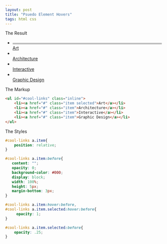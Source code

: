 ```yaml
---
layout: post
title: "Psuedo Element Hovers"
tags: html css
---
```



The Result

<style type="text/css">
	#cool-links	a.item{
		position: relative;
	}

	#cool-links	a.item:before{
	   content: "";
	   opacity: 0;
	   background-color: #000;
	   display: block;
	   width: 100%;
	   height: 5px;
	   margin-bottom: 3px;
	}

	#cool-links	a.item:hover:before,
	#cool-links	a.item.selected:hover:before{
		 opacity: 1;

	}

	#cool-links	a.item.selected:before{
		opacity: .25;
	}
</style>
<div class="well">
<ul id="cool-links" class="inline">
	<li><a href="javascript:void(0)" class="item selected">Art</a></li>
	<li><a href="javascript:void(0)" class="item">Architecture</a></li>
	<li><a href="javascript:void(0)" class="item">Interactive</a></li>
	<li><a href="javascript:void(0)" class="item">Graphic Design</a></li>
</ul>
</div>
The Markup

~~~~~html
<ul id="#cool-links" class="inline">
	<li><a href="#" class="item selected">Art</a></li>
	<li><a href="#" class="item">Architecture</a></li>
	<li><a href="#" class="item">Interactive</a></li>
	<li><a href="#" class="item">Graphic Design</a></li>
</ul>
~~~~~

The Styles

~~~~css
#cool-links	a.item{
	position: relative;
}

#cool-links	a.item:before{
   content: "";
   opacity: 0;
   background-color: #000;
   display: block;
   width: 100%;
   height: 5px;
   margin-bottom: 3px;
}

#cool-links	a.item:hover:before,
#cool-links	a.item.selected:hover:before{
	 opacity: 1;
}

#cool-links	a.item.selected:before{
	opacity: .25;
}
~~~~